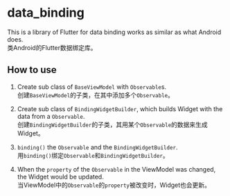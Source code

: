 # data_binding

This is a library of Flutter for data binding works as similar as what Android does.   
类Android的Flutter数据绑定库。

## How to use
1. Create sub class of ```BaseViewModel``` with ```Observable```s.   
	创建```BaseViewModel```的子类，在其中添加多个```Observable```。
	
2. Create sub class of ```BindingWidgetBuilder```, which builds Widget with the data from a ```Observable```.   
	创建```BindingWidgetBuilder```的子类，其用某个```Observable```的数据来生成Widget。
	
3. ```binding()``` the ```Observable``` and the ```BindingWidgetBuilder```.   
	用```binding()```绑定```Observable```和```BindingWidgetBuilder```。
	
4. When the ```property``` of the ```Observable``` in the ViewModel was changed, the Widget would be updated.   
	当ViewModel中的```Observable```的```property```被改变时，Widget也会更新。
	
	
	
